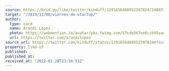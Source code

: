 ```yaml
---
source: https://brid.gy/like/twitter/kinduff/1291656488952397824/240873982
target: "/2019/11/08/viernes-de-startup/"
author:
  type: card
  name: Arandi López
  photo: https://webmention.io/avatar/pbs.twimg.com/57cde367ee6ccb95ead684f0e897aaf9966b66ba70d5c87f625b5914da65f1d1.jpg
  url: https://twitter.com/arandilopez
source_url: https://twitter.com/kinduff/status/1291656488952397824#favorited-by-240873982
property: like-of
published:
published_at:
received_at: '2022-01-28T23:56:53Z'
---
```


